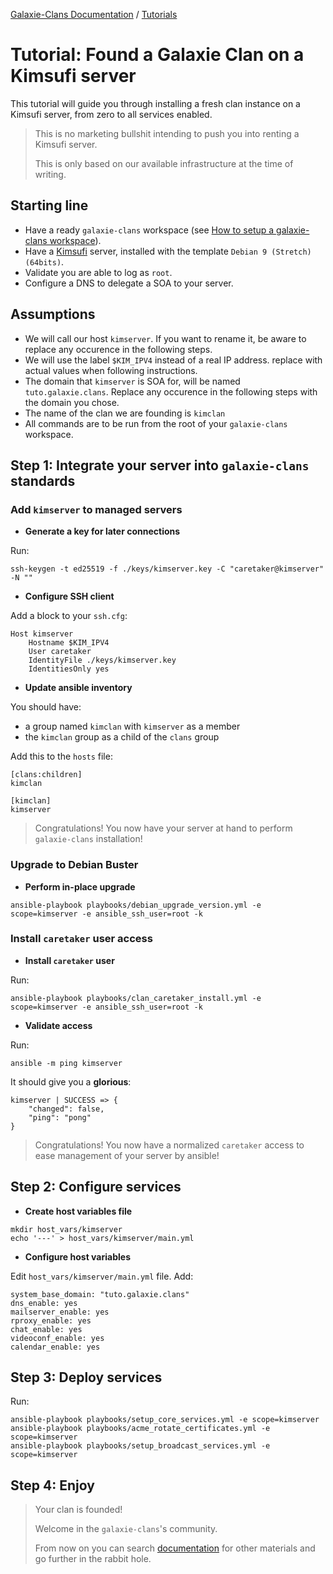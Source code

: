 [Galaxie-Clans Documentation](README.md) / [Tutorials](_TUTO__.md)

# Tutorial: Found a Galaxie Clan on a Kimsufi server

This tutorial will guide you through installing a fresh clan instance on a Kimsufi server, from zero to
all services enabled. 

> This is no marketing bullshit intending to push you into renting a Kimsufi server.
>
> This is only based on our available infrastructure at the time of writing.

## Starting line

* Have a ready `galaxie-clans` workspace (see [How to setup a galaxie-clans workspace](_howto_setup.md)).
* Have a [Kimsufi](https://www.kimsufi.com/) server, installed with the template `Debian 9 (Stretch) (64bits)`.
* Validate you are able to log as `root`.
* Configure a DNS to delegate a SOA to your server.

## Assumptions

* We will call our host `kimserver`. If you want to rename it, be aware to replace any occurence in the following steps.
* We will use the label `$KIM_IPV4` instead of a real IP address. replace with actual values when following instructions.
* The domain that `kimserver` is SOA for, will be named `tuto.galaxie.clans`. Replace any occurence in the following steps with the domain you chose.
* The name of the clan we are founding is `kimclan`
* All commands are to be run from the root of your `galaxie-clans` workspace.

## Step 1: Integrate your server into `galaxie-clans` standards

### Add `kimserver` to managed servers

* __Generate a key for later connections__

Run:
```
ssh-keygen -t ed25519 -f ./keys/kimserver.key -C "caretaker@kimserver" -N ""
```

* __Configure SSH client__

Add a block to your `ssh.cfg`:
```
Host kimserver
    Hostname $KIM_IPV4
    User caretaker
    IdentityFile ./keys/kimserver.key
    IdentitiesOnly yes
```

* __Update ansible inventory__

You should have:
* a group named `kimclan` with `kimserver` as a member
* the `kimclan` group as a child of the `clans` group

Add this to the `hosts` file:
```
[clans:children]
kimclan

[kimclan]
kimserver
```

> Congratulations! You now have your server at hand to perform `galaxie-clans` installation!

### Upgrade to Debian Buster

* __Perform in-place upgrade__
```
ansible-playbook playbooks/debian_upgrade_version.yml -e scope=kimserver -e ansible_ssh_user=root -k
```

### Install `caretaker` user access

* __Install `caretaker` user__

Run:
```
ansible-playbook playbooks/clan_caretaker_install.yml -e scope=kimserver -e ansible_ssh_user=root -k
```

* __Validate access__

Run:
```
ansible -m ping kimserver
```

It should give you a __glorious__:
```
kimserver | SUCCESS => {
    "changed": false,
    "ping": "pong"
}
```

>
> Congratulations! You now have a normalized `caretaker` access to ease management of your server by ansible!
>

## Step 2: Configure services

* __Create host variables file__
```
mkdir host_vars/kimserver
echo '---' > host_vars/kimserver/main.yml
```

* __Configure host variables__

Edit `host_vars/kimserver/main.yml` file. Add:
```
system_base_domain: "tuto.galaxie.clans"
dns_enable: yes
mailserver_enable: yes
rproxy_enable: yes
chat_enable: yes
videoconf_enable: yes
calendar_enable: yes
```

## Step 3: Deploy services

Run:
```
ansible-playbook playbooks/setup_core_services.yml -e scope=kimserver
ansible-playbook playbooks/acme_rotate_certificates.yml -e scope=kimserver
ansible-playbook playbooks/setup_broadcast_services.yml -e scope=kimserver
```
## Step 4: Enjoy

> Your clan is founded!
>
> Welcome in the `galaxie-clans`'s community.
>
> From now on you can search [documentation](README.md) for other materials and go further in the rabbit hole.

